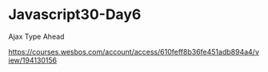 # Javascript30-Day6
Ajax Type Ahead

https://courses.wesbos.com/account/access/610feff8b36fe451adb894a4/view/194130156